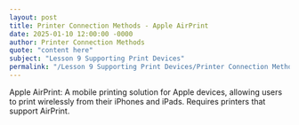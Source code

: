 ```yaml
---
layout: post
title: Printer Connection Methods - Apple AirPrint
date: 2025-01-10 12:00:00 -0000
author: Printer Connection Methods
quote: "content here"
subject: "Lesson 9 Supporting Print Devices"
permalink: "/Lesson 9 Supporting Print Devices/Printer Connection Methods/Printer Connection Methods - Apple AirPrint"
---
```


Apple AirPrint: A mobile printing solution for Apple devices, allowing users to print wirelessly from their iPhones and iPads. Requires printers that support AirPrint.
